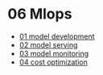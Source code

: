 # 06 Mlops

- [01 model development](./01_model_development.ipynb)
- [02 model serving](./02_model_serving.ipynb)
- [03 model monitoring](./03_model_monitoring.ipynb)
- [04 cost optimization](./04_cost_optimization.ipynb)
